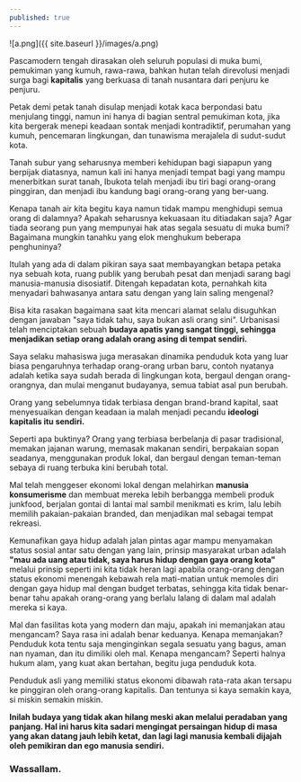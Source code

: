 ```yaml
---
published: true
---
```

![a.png]({{ site.baseurl }}/images/a.png)

Pascamodern tengah dirasakan oleh seluruh populasi di muka bumi, pemukiman yang kumuh, rawa-rawa, bahkan hutan telah direvolusi menjadi surga bagi **kapitalis** yang berkuasa di tanah nusantara dari penjuru ke penjuru. 

Petak demi petak tanah disulap menjadi kotak kaca berpondasi batu menjulang tinggi, namun ini hanya di bagian sentral pemukiman kota, jika kita bergerak menepi keadaan sontak menjadi kontradiktif, perumahan yang kumuh, pencemaran lingkungan, dan tunawisma merajalela di sudut-sudut kota.

Tanah subur yang seharusnya memberi kehidupan bagi siapapun yang berpijak diatasnya, namun kali ini hanya menjadi tempat bagi yang mampu menerbitkan surat tanah, Ibukota telah menjadi ibu tiri bagi orang-orang pinggiran, dan menjadi ibu kandung bagi orang-orang yang ber-uang.

Kenapa tanah air kita begitu kaya namun tidak mampu menghidupi semua orang di dalamnya? Apakah seharusnya kekuasaan itu ditiadakan saja? Agar tiada seorang pun yang mempunyai hak atas segala sesuatu di muka bumi? Bagaimana mungkin tanahku yang elok menghukum beberapa penghuninya?

Itulah yang ada di dalam pikiran saya saat membayangkan betapa petaka nya sebuah kota, ruang publik yang berubah pesat dan menjadi sarang bagi manusia-manusia disosiatif. Ditengah kepadatan kota, pernahkah kita menyadari bahwasanya antara satu dengan yang lain saling mengenal? 

Bisa kita rasakan bagaimana saat kita mencari alamat selalu disuguhkan dengan jawaban "saya tidak tahu, saya bukan asli orang sini". Urbanisasi telah menciptakan sebuah **budaya apatis yang sangat tinggi, sehingga menjadikan setiap orang adalah orang asing di tempat sendiri.**

Saya selaku mahasiswa juga merasakan dinamika penduduk kota yang luar biasa pengaruhnya terhadap orang-orang urban baru, contoh nyatanya adalah ketika saya sudah berada di lingkungan kota, bergaul dengan orang-orangnya, dan mulai menganut budayanya, semua tabiat asal pun berubah. 

Orang yang sebelumnya tidak terbiasa dengan brand-brand kapital, saat menyesuaikan dengan keadaan ia malah menjadi pecandu **ideologi kapitalis itu sendiri.**

Seperti apa buktinya? Orang yang terbiasa berbelanja di pasar tradisional, memakan jajanan warung, memasak makanan sendiri, berpakaian sopan seadanya, menggunakan produk lokal, dan bergaul dengan teman-teman sebaya di ruang terbuka kini berubah total.

Mal telah menggeser ekonomi lokal dengan melahirkan **manusia konsumerisme** dan membuat mereka lebih berbangga membeli produk junkfood, berjalan gontai di lantai mal sambil menikmati es krim, lalu lebih memilih pakaian-pakaian branded, dan menjadikan mal sebagai tempat rekreasi.

Kemunafikan gaya hidup adalah jalan pintas agar mampu menyamakan status sosial antar satu dengan yang lain, prinsip masyarakat urban adalah **"mau ada uang atau tidak, saya harus hidup dengan gaya orang kota"** melalui prinsip seperti ini kita tidak heran lagi apabila orang-orang dengan status ekonomi menengah kebawah rela mati-matian untuk memoles diri dengan gaya hidup mal dengan budget terbatas, sehingga kita tidak benar-benar tahu apakah orang-orang yang berlalu lalang di dalam mal adalah mereka si kaya.

Mal dan fasilitas kota yang modern dan maju, apakah ini memanjakan atau mengancam? Saya rasa ini adalah benar keduanya. Kenapa memanjakan? Penduduk kota tentu saja menginginkan segala sesuatu yang bagus, aman nan nyaman, dan itu dimiliki oleh mal. Kenapa mengancam? Seperti halnya hukum alam, yang kuat akan bertahan, begitu juga penduduk kota. 

Penduduk asli yang memiliki status ekonomi dibawah rata-rata akan tersapu ke pinggiran oleh orang-orang kapitalis. Dan tentunya si kaya semakin kaya, si miskin semakin miskin.

**Inilah budaya yang tidak akan hilang meski akan melalui peradaban yang panjang. Hal ini harus kita sadari mengingat persaingan hidup di masa yang akan datang jauh lebih ketat, dan lagi lagi manusia kembali dijajah oleh pemikiran dan ego manusia sendiri.**

### Wassallam.
